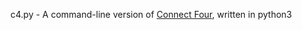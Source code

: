 c4.py - A command-line version of [Connect Four](https://en.wikipedia.org/wiki/Connect_Four), written in python3

